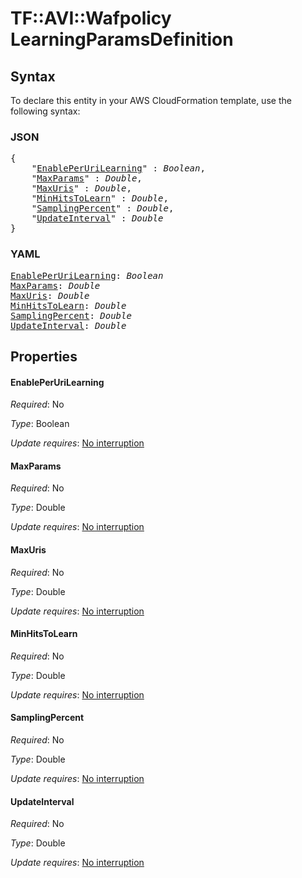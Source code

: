 # TF::AVI::Wafpolicy LearningParamsDefinition

## Syntax

To declare this entity in your AWS CloudFormation template, use the following syntax:

### JSON

<pre>
{
    "<a href="#enableperurilearning" title="EnablePerUriLearning">EnablePerUriLearning</a>" : <i>Boolean</i>,
    "<a href="#maxparams" title="MaxParams">MaxParams</a>" : <i>Double</i>,
    "<a href="#maxuris" title="MaxUris">MaxUris</a>" : <i>Double</i>,
    "<a href="#minhitstolearn" title="MinHitsToLearn">MinHitsToLearn</a>" : <i>Double</i>,
    "<a href="#samplingpercent" title="SamplingPercent">SamplingPercent</a>" : <i>Double</i>,
    "<a href="#updateinterval" title="UpdateInterval">UpdateInterval</a>" : <i>Double</i>
}
</pre>

### YAML

<pre>
<a href="#enableperurilearning" title="EnablePerUriLearning">EnablePerUriLearning</a>: <i>Boolean</i>
<a href="#maxparams" title="MaxParams">MaxParams</a>: <i>Double</i>
<a href="#maxuris" title="MaxUris">MaxUris</a>: <i>Double</i>
<a href="#minhitstolearn" title="MinHitsToLearn">MinHitsToLearn</a>: <i>Double</i>
<a href="#samplingpercent" title="SamplingPercent">SamplingPercent</a>: <i>Double</i>
<a href="#updateinterval" title="UpdateInterval">UpdateInterval</a>: <i>Double</i>
</pre>

## Properties

#### EnablePerUriLearning

_Required_: No

_Type_: Boolean

_Update requires_: [No interruption](https://docs.aws.amazon.com/AWSCloudFormation/latest/UserGuide/using-cfn-updating-stacks-update-behaviors.html#update-no-interrupt)

#### MaxParams

_Required_: No

_Type_: Double

_Update requires_: [No interruption](https://docs.aws.amazon.com/AWSCloudFormation/latest/UserGuide/using-cfn-updating-stacks-update-behaviors.html#update-no-interrupt)

#### MaxUris

_Required_: No

_Type_: Double

_Update requires_: [No interruption](https://docs.aws.amazon.com/AWSCloudFormation/latest/UserGuide/using-cfn-updating-stacks-update-behaviors.html#update-no-interrupt)

#### MinHitsToLearn

_Required_: No

_Type_: Double

_Update requires_: [No interruption](https://docs.aws.amazon.com/AWSCloudFormation/latest/UserGuide/using-cfn-updating-stacks-update-behaviors.html#update-no-interrupt)

#### SamplingPercent

_Required_: No

_Type_: Double

_Update requires_: [No interruption](https://docs.aws.amazon.com/AWSCloudFormation/latest/UserGuide/using-cfn-updating-stacks-update-behaviors.html#update-no-interrupt)

#### UpdateInterval

_Required_: No

_Type_: Double

_Update requires_: [No interruption](https://docs.aws.amazon.com/AWSCloudFormation/latest/UserGuide/using-cfn-updating-stacks-update-behaviors.html#update-no-interrupt)

